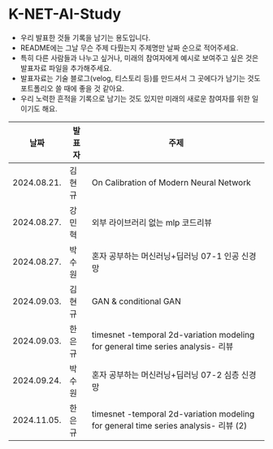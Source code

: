 # K-NET-AI-Study

- 우리 발표한 것들 기록을 남기는 용도입니다.
- README에는 그날 무슨 주제 다뤘는지 주제명만 날짜 순으로 적어주세요.
- 특히 다른 사람들과 나누고 싶거나, 미래의 참여자에게 예시로 보여주고 싶은 것은 발표자료 파일을 추가해주세요.
- 발표자료는 기술 블로그(velog, 티스토리 등)를 만드셔서 그 곳에다가 남기는 것도 포트폴리오 쓸 때에 좋을 것 같아요.
- 우리 노력한 흔적을 기록으로 남기는 것도 있지만 미래의 새로운 참여자를 위한 일이기도 해요.

| 날짜        | 발표자 | 주제                                    |
| ----------- | ------ | --------------------------------------- |
| 2024.08.21. | 김현규 | On Calibration of Modern Neural Network |
| 2024.08.27. | 강민혁 | 외부 라이브러리 없는 mlp 코드리뷰       |
| 2024.08.27. | 박수원 | 혼자 공부하는 머신러닝+딥러닝 07-1 인공 신경망 |
| 2024.09.03. | 김현규 | GAN & conditional GAN |
| 2024.09.03. | 한은규 | timesnet -temporal 2d-variation modeling for general time series analysis- 리뷰|
| 2024.09.24. | 박수원 | 혼자 공부하는 머신러닝+딥러닝 07-2 심층 신경망 |
| 2024.11.05. | 한은규 | timesnet -temporal 2d-variation modeling for general time series analysis- 리뷰 (2)|

